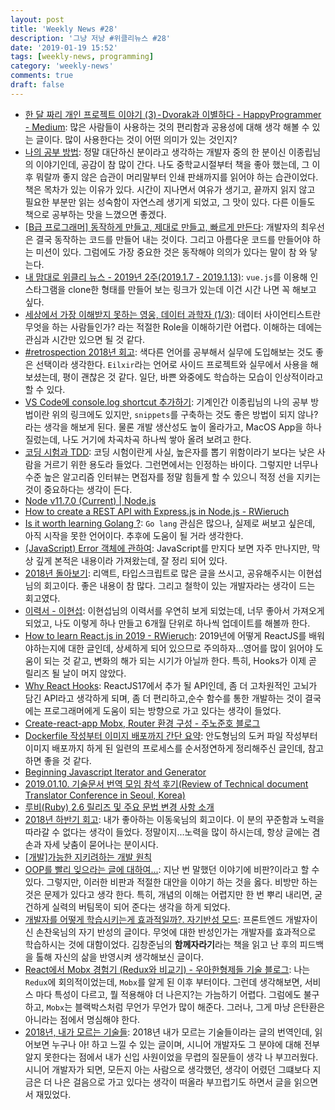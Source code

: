 ```yaml
---
layout: post
title: 'Weekly News #28'
description: '그냥 저냥 #위클리뉴스 #28'
date: '2019-01-19 15:52'
tags: [weekly-news, programming]
category: 'weekly-news'
comments: true
draft: false
---
```


- [한 달 짜리 개인 프로젝트 이야기 (3) - Dvorak과 이별하다 - HappyProgrammer - Medium](https://medium.com/happyprogrammer-in-jeju/%ED%95%9C-%EB%8B%AC-%EC%A7%9C%EB%A6%AC-%EA%B0%9C%EC%9D%B8-%ED%94%84%EB%A1%9C%EC%A0%9D%ED%8A%B8-%EC%9D%B4%EC%95%BC%EA%B8%B0-3-dvorak%EA%B3%BC-%EC%9D%B4%EB%B3%84%ED%95%98%EB%8B%A4-c56c960a9ec8): 많은 사람들이 사용하는 것의 편리함과 공용성에 대해 생각 해볼 수 있는 글이다. 많이 사용한다는 것이 어떤 의미가 있는 것인지?
- [나의 공부 방법](https://johngrib.github.io/wiki/my-study-method/): 정말 대단하신 분이라고 생각하는 개발자 중의 한 분이신 이종립님의 이야기인데, 공감이 참 많이 간다. 나도 중학교시절부터 책을 좋아 했는데, 그 이후 뭐랄까 좋지 않은 습관이 머리말부터 인쇄 판쇄까지를 읽어야 하는 습관이었다. 책은 목차가 있는 이유가 있다. 시간이 지나면서 여유가 생기고, 끝까지 읽지 않고 필요한 부분만 읽는 성숙함이 자연스레 생기게 되었고, 그 맛이 있다. 다른 이들도 책으로 공부하는 맛을 느꼈으면 좋겠다.
- [[B급 프로그래머] 동작하게 만들고, 제대로 만들고, 빠르게 만든다](http://jhrogue.blogspot.com/2019/01/b_19.html): 개발자의 최우선은 결국 동작하는 코드를 만들어 내는 것이다. 그리고 아름다운 코드를 만들어야 하는 미션이 있다. 그럼에도 가장 중요한 것은 동작해야 의의가 있다는 말이 참 와 닿는다.
- [내 맘대로 위클리 뉴스 - 2019년 2주(2019.1.7 - 2019.1.13)](https://www.sangkon.com/2019/01/13/sigamdream_weekly_2019_2/): `vue.js`를 이용해 인스타그램을 clone한 형태를 만들어 보는 링크가 있는데 이건 시간 나면 꼭 해보고 싶다.
- [세상에서 가장 이해받지 못하는 영웅, 데이터 과학자 (1/3)](https://cojette.github.io/misunderstoodhero1_3/): 데이터 사이언티스트란 무엇을 하는 사람들인가? 라는 적절한 Role을 이해하기란 어렵다. 이해하는 데에는 관심과 시간만 있으면 될 것 같다.
- [#retrospection 2018년 회고](http://ohyecloudy.com/pnotes/archives/retrospection-2018/): 색다른 언어를 공부해서 실무에 도입해보는 것도 좋은 선택이라 생각한다. `Eilxir`라는 언어로 사이드 프로젝트와 실무에서 사용을 해보셨는데, 평이 괜찮은 것 같다. 일단, 바쁜 와중에도 학습하는 모습이 인상적이라고 할 수 있다.
- [VS Code에 console.log shortcut 추가하기](https://milooy.wordpress.com/2019/01/10/console-log-shortcut-in-vscode/): 기계인간 이종립님의 나의 공부 방법이란 위의 링크에도 있지만, `snippets`를 구축하는 것도 좋은 방법이 되지 않나?라는 생각을 해보게 된다. 물론 개발 생산성도 높이 올라가고, MacOS App을 하나 질렀는데, 나도 거기에 차곡차곡 하나씩 쌓아 올려 보려고 한다.
- [코딩 시험과 TDD](https://justhackem.wordpress.com/2019/01/05/coding-test-and-tdd/): 코딩 시험이란게 사실, 높은자를 뽑기 위함이라기 보다는 낮은 사람을 거르기 위한 용도라 들었다. 그런면에서는 인정하는 바이다. 그렇지만 너무나 수준 높은 알고리즘 인터뷰는 면접자를 정말 힘들게 할 수 있으니 적정 선을 지키는 것이 중요하다는 생각이 든다.
- [Node v11.7.0 (Current) | Node.js](https://nodejs.org/en/blog/release/v11.7.0/)
- [How to create a REST API with Express.js in Node.js - RWieruch](https://www.robinwieruch.de/node-express-server-rest-api/)
- [Is it worth learning Golang ?](https://www.javacodegeeks.com/2019/01/worth-learning-golang.html): `Go lang` 관심은 많으나, 실제로 써보고 싶은데, 아직 시작을 못한 언어이다. 추후에 도움이 될 거라 생각한다.
- [(JavaScript) Error 객체에 관하여](https://www.zerocho.com/category/JavaScript/post/5c1913622e014f001e827a89): JavaScript를 만지다 보면 자주 만나지만, 막상 깊게 본적은 내용이라 가져왔는데, 잘 정리 되어 있다.
- [2018년 돌아보기](https://hyunseob.github.io/2018/12/31/2018-year-in-review/): 리액트, 타입스크립트로 많은 글을 쓰시고, 공유해주시는 이현섭님의 회고이다. 좋은 내용이 참 많다. 그리고 철학이 있는 개발자라는 생각이 드는 회고였다.
- [이력서 - 이현섭](https://hyunseob.github.io/resume/): 이현섭님의 이력서를 우연히 보게 되었는데, 너무 좋아서 가져오게 되었고, 나도 이렇게 하나 만들고 6개월 단위로 하나씩 업데이트를 해볼까 한다.
- [How to learn React.js in 2019 - RWieruch](https://www.robinwieruch.de/learn-react-js/): 2019년에 어떻게 ReactJS를 배워야하는지에 대한 글인데, 상세하게 되어 있으므로 주의하자...영어를 많이 읽어야 도움이 되는 것 같고, 변화의 해가 되는 시기가 아닐까 한다. 특히, Hooks가 이제 곧 릴리즈 될 날이 머지 않았다.
- [Why React Hooks](http://dev-momo.tistory.com/43): ReactJS17에서 추가 될 API인데, 좀 더 고차원적인 고뇌가 담긴 API라고 생각하게 되며, 좀 더 편리하고,순수 함수를 통한 개발하는 것이 결국에는 프로그래머에게 도움이 되는 방향으로 가고 있다는 생각이 들었다.
- [Create-react-app Mobx, Router 환경 구성 - 주노준호 블로그](https://junojunho.com/front-end/create-react-app-with-mobx)
- [Dockerfile 작성부터 이미지 배포까지 간단 요약](https://adhrinae.github.io/posts/docker-101): 안도형님의 도커 파일 작성부터 이미지 배포까지 하게 된 일련의 프로세스를 순서정연하게 정리해주신 글인데, 참고하면 좋을 것 같다.
- [Beginning Javascript Iterator and Generator](http://dev-momo.tistory.com/44)
- [2019.01.10. 기술문서 번역 모임 참석 후기(Review of Technical document Translator Conference in Seoul, Korea)](https://medium.com/@studioego/2019-01-10-%EA%B8%B0%EC%88%A0%EB%AC%B8%EC%84%9C-%EB%B2%88%EC%97%AD-%EB%AA%A8%EC%9E%84-%EC%B0%B8%EC%84%9D-%ED%9B%84%EA%B8%B0-review-of-technical-document-translator-conference-in-seoul-korea-8af6aef3e02b)
- [루비(Ruby) 2.6 릴리즈 및 주요 문법 변경 사항 소개](https://www.44bits.io/ko/post/ruby-2-6-0-released-and-changes)
- [2018년 하반기 회고](https://jojoldu.tistory.com/373): 내가 좋아하는 이동욱님의 회고이다. 이 분의 꾸준함과 노력을 따라갈 수 없다는 생각이 들었다. 정말이지...노력을 많이 하시는데, 항상 글에는 겸손과 자세 낮춤이 묻어나는 분이시다.
- [[개발]가능한 지키려하는 개발 원칙](https://isme2n.github.io/devlog/2019/01/10/dev-convention/)
- [OOP를 빨리 잊으라는 글에 대하여...](http://blog.fupfin.com/?p=179): 지난 번 말했던 이야기에 비판?이라고 할 수 있다. 그렇지만, 이러한 비판과 적절한 대안을 이야기 하는 것을 옳다. 비방만 하는 것은 문제가 있다고 생각 한다. 특히, 개념의 이해는 어렵지만 한 번 뿌리 내리면, 굳건하게 실력의 버팀목이 되어 준다는 생각을 하게 되었다.
- [개발자를 어떻게 학습시키는게 효과적일까?. 자기반성 모드](http://sculove.github.io/blog/2018/12/31/learn2018/): 프론트엔드 개발자이신 손찬욱님의 자기 반성의 글이다. 무엇에 대한 반성인가는 개발자를 효과적으로 학습하시는 것에 대함이었다. 김창준님의 **함께자라기**라는 책을 읽고 난 후의 피드백을 톨해 자신의 삶을 반영시켜 생각해보신 글이다.
- [React에서 Mobx 경험기 (Redux와 비교기) - 우아한형제들 기술 블로그](http://woowabros.github.io/experience/2019/01/02/kimcj-react-mobx.html): 나는 `Redux`에 회의적이었는데, `Mobx`를 알게 된 이후 부터이다. 그런데 생각해보면, 서비스 마다 특성이 다르고, 뭘 적용해야 더 나은지?는 가늠하기 어렵다. 그럼에도 불구하고, `Mobx`는 블랙박스처럼 무언가 무언가 많이 해준다. 그러나, 그게 마냥 은탄환은 아니라는 점에서 명심해야 한다.
- [2018년, 내가 모르는 기술들](https://overreacted.io/ko/things-i-dont-know-as-of-2018/): 2018년 내가 모르는 기술들이라는 글의 번역인데, 읽어보면 누구나 아! 하고 느낄 수 있는 글이며, 시니어 개발자도 그 분야에 대해 전부 알지 못한다는 점에서 내가 신입 사원이었을 무렵의 질문들이 생각 나 부끄러웠다. 시니어 개발자가 되면, 모든지 아는 사람으로 생각했던, 생각이 어렸던 그떄보다 지금은 더 나은 걸음으로 가고 있다는 생각이 떠올라 부끄럽기도 하면서 글을 읽으면서 재밌었다.

